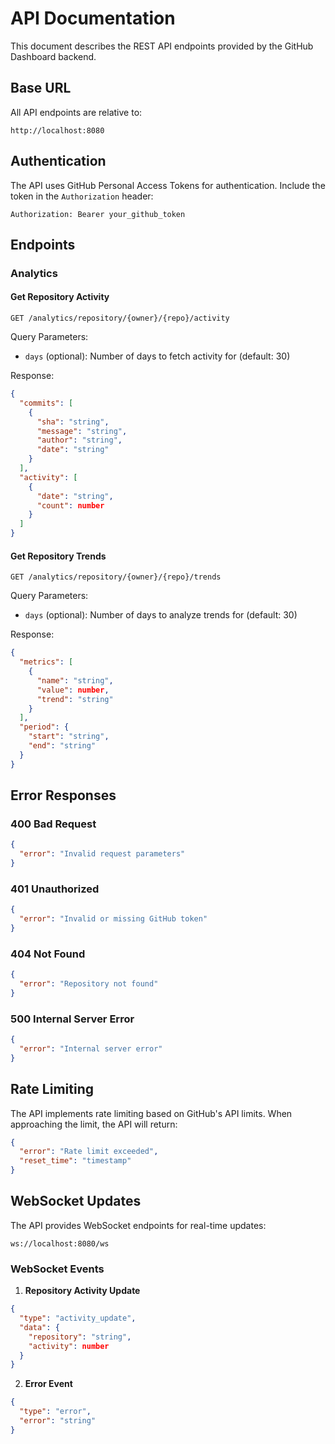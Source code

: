 # API Documentation

This document describes the REST API endpoints provided by the GitHub Dashboard backend.

## Base URL

All API endpoints are relative to:
```
http://localhost:8080
```

## Authentication

The API uses GitHub Personal Access Tokens for authentication. Include the token in the `Authorization` header:

```
Authorization: Bearer your_github_token
```

## Endpoints

### Analytics

#### Get Repository Activity
```
GET /analytics/repository/{owner}/{repo}/activity
```

Query Parameters:
- `days` (optional): Number of days to fetch activity for (default: 30)

Response:
```json
{
  "commits": [
    {
      "sha": "string",
      "message": "string",
      "author": "string",
      "date": "string"
    }
  ],
  "activity": [
    {
      "date": "string",
      "count": number
    }
  ]
}
```

#### Get Repository Trends
```
GET /analytics/repository/{owner}/{repo}/trends
```

Query Parameters:
- `days` (optional): Number of days to analyze trends for (default: 30)

Response:
```json
{
  "metrics": [
    {
      "name": "string",
      "value": number,
      "trend": "string"
    }
  ],
  "period": {
    "start": "string",
    "end": "string"
  }
}
```

## Error Responses

### 400 Bad Request
```json
{
  "error": "Invalid request parameters"
}
```

### 401 Unauthorized
```json
{
  "error": "Invalid or missing GitHub token"
}
```

### 404 Not Found
```json
{
  "error": "Repository not found"
}
```

### 500 Internal Server Error
```json
{
  "error": "Internal server error"
}
```

## Rate Limiting

The API implements rate limiting based on GitHub's API limits. When approaching the limit, the API will return:

```json
{
  "error": "Rate limit exceeded",
  "reset_time": "timestamp"
}
```

## WebSocket Updates

The API provides WebSocket endpoints for real-time updates:

```
ws://localhost:8080/ws
```

### WebSocket Events

1. **Repository Activity Update**
```json
{
  "type": "activity_update",
  "data": {
    "repository": "string",
    "activity": number
  }
}
```

2. **Error Event**
```json
{
  "type": "error",
  "error": "string"
}
``` 